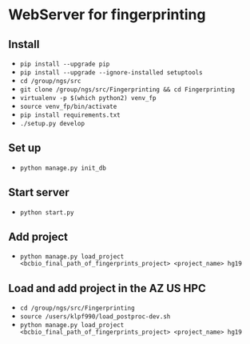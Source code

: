 # WebServer for fingerprinting
## Install
- `pip install --upgrade pip`
- `pip install --upgrade --ignore-installed setuptools`
- `cd /group/ngs/src`
- `git clone /group/ngs/src/Fingerprinting && cd Fingerprinting`
- `virtualenv -p $(which python2) venv_fp`
- `source venv_fp/bin/activate`
- `pip install requirements.txt`
- `./setup.py develop`

## Set up
- `python manage.py init_db`

## Start server
- `python start.py`

## Add project
- `python manage.py load_project <bcbio_final_path_of_fingerprints_project> <project_name> hg19`

## Load and add project in the AZ US HPC
- `cd /group/ngs/src/Fingerprinting`
- `source /users/klpf990/load_postproc-dev.sh`
- `python manage.py load_project <bcbio_final_path_of_fingerprints_project> <project_name> hg19`
